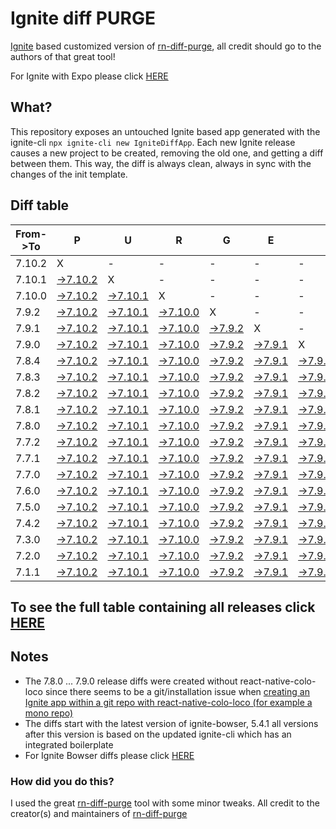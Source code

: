# Ignite diff PURGE

[Ignite](https://github.com/infinitered/ignite) based customized version of [rn-diff-purge](https://github.com/react-native-community/rn-diff-purge/), all credit should go to the authors of that great tool!

For Ignite with Expo please click [HERE](https://github.com/nirre7/ignite-expo-diff-purge)

## What?

This repository exposes an untouched Ignite based app generated with the ignite-cli
`npx ignite-cli new IgniteDiffApp`. Each new Ignite release causes a new project to be created, removing the old one, and getting a diff between them. This way, the diff is always clean, always in sync with the changes of the init template.

## Diff table

| From->To | P                                                                                              | U                                                                                              | R                                                                                             | G                                                                                           | E                                                                                           |                                                                                             | T                                                                                           | I                                                                                           | M                                                                                           | E                                                                                           | !                                                                                           | !                                                                                           |                                                                                             |                                                                                             |                                                                                             |                                                                                             |                                                                                             |                                                                                             |                                                                                             |     |
| -------- | ---------------------------------------------------------------------------------------------- | ---------------------------------------------------------------------------------------------- | --------------------------------------------------------------------------------------------- | ------------------------------------------------------------------------------------------- | ------------------------------------------------------------------------------------------- | ------------------------------------------------------------------------------------------- | ------------------------------------------------------------------------------------------- | ------------------------------------------------------------------------------------------- | ------------------------------------------------------------------------------------------- | ------------------------------------------------------------------------------------------- | ------------------------------------------------------------------------------------------- | ------------------------------------------------------------------------------------------- | ------------------------------------------------------------------------------------------- | ------------------------------------------------------------------------------------------- | ------------------------------------------------------------------------------------------- | ------------------------------------------------------------------------------------------- | ------------------------------------------------------------------------------------------- | ------------------------------------------------------------------------------------------- | ------------------------------------------------------------------------------------------- | --- |
| 7.10.2   | X                                                                                              | -                                                                                              | -                                                                                             | -                                                                                           | -                                                                                           | -                                                                                           | -                                                                                           | -                                                                                           | -                                                                                           | -                                                                                           | -                                                                                           | -                                                                                           | -                                                                                           | -                                                                                           | -                                                                                           | -                                                                                           | -                                                                                           | -                                                                                           | -                                                                                           | -   |
| 7.10.1   | [->7.10.2](https://github.com/nirre7/ignite-diff-purge/compare/release/7.10.1..release/7.10.2) | X                                                                                              | -                                                                                             | -                                                                                           | -                                                                                           | -                                                                                           | -                                                                                           | -                                                                                           | -                                                                                           | -                                                                                           | -                                                                                           | -                                                                                           | -                                                                                           | -                                                                                           | -                                                                                           | -                                                                                           | -                                                                                           | -                                                                                           | -                                                                                           | -   |
| 7.10.0   | [->7.10.2](https://github.com/nirre7/ignite-diff-purge/compare/release/7.10.0..release/7.10.2) | [->7.10.1](https://github.com/nirre7/ignite-diff-purge/compare/release/7.10.0..release/7.10.1) | X                                                                                             | -                                                                                           | -                                                                                           | -                                                                                           | -                                                                                           | -                                                                                           | -                                                                                           | -                                                                                           | -                                                                                           | -                                                                                           | -                                                                                           | -                                                                                           | -                                                                                           | -                                                                                           | -                                                                                           | -                                                                                           | -                                                                                           | -   |
| 7.9.2    | [->7.10.2](https://github.com/nirre7/ignite-diff-purge/compare/release/7.9.2..release/7.10.2)  | [->7.10.1](https://github.com/nirre7/ignite-diff-purge/compare/release/7.9.2..release/7.10.1)  | [->7.10.0](https://github.com/nirre7/ignite-diff-purge/compare/release/7.9.2..release/7.10.0) | X                                                                                           | -                                                                                           | -                                                                                           | -                                                                                           | -                                                                                           | -                                                                                           | -                                                                                           | -                                                                                           | -                                                                                           | -                                                                                           | -                                                                                           | -                                                                                           | -                                                                                           | -                                                                                           | -                                                                                           | -                                                                                           | -   |
| 7.9.1    | [->7.10.2](https://github.com/nirre7/ignite-diff-purge/compare/release/7.9.1..release/7.10.2)  | [->7.10.1](https://github.com/nirre7/ignite-diff-purge/compare/release/7.9.1..release/7.10.1)  | [->7.10.0](https://github.com/nirre7/ignite-diff-purge/compare/release/7.9.1..release/7.10.0) | [->7.9.2](https://github.com/nirre7/ignite-diff-purge/compare/release/7.9.1..release/7.9.2) | X                                                                                           | -                                                                                           | -                                                                                           | -                                                                                           | -                                                                                           | -                                                                                           | -                                                                                           | -                                                                                           | -                                                                                           | -                                                                                           | -                                                                                           | -                                                                                           | -                                                                                           | -                                                                                           | -                                                                                           | -   |
| 7.9.0    | [->7.10.2](https://github.com/nirre7/ignite-diff-purge/compare/release/7.9.0..release/7.10.2)  | [->7.10.1](https://github.com/nirre7/ignite-diff-purge/compare/release/7.9.0..release/7.10.1)  | [->7.10.0](https://github.com/nirre7/ignite-diff-purge/compare/release/7.9.0..release/7.10.0) | [->7.9.2](https://github.com/nirre7/ignite-diff-purge/compare/release/7.9.0..release/7.9.2) | [->7.9.1](https://github.com/nirre7/ignite-diff-purge/compare/release/7.9.0..release/7.9.1) | X                                                                                           | -                                                                                           | -                                                                                           | -                                                                                           | -                                                                                           | -                                                                                           | -                                                                                           | -                                                                                           | -                                                                                           | -                                                                                           | -                                                                                           | -                                                                                           | -                                                                                           | -                                                                                           | -   |
| 7.8.4    | [->7.10.2](https://github.com/nirre7/ignite-diff-purge/compare/release/7.8.4..release/7.10.2)  | [->7.10.1](https://github.com/nirre7/ignite-diff-purge/compare/release/7.8.4..release/7.10.1)  | [->7.10.0](https://github.com/nirre7/ignite-diff-purge/compare/release/7.8.4..release/7.10.0) | [->7.9.2](https://github.com/nirre7/ignite-diff-purge/compare/release/7.8.4..release/7.9.2) | [->7.9.1](https://github.com/nirre7/ignite-diff-purge/compare/release/7.8.4..release/7.9.1) | [->7.9.0](https://github.com/nirre7/ignite-diff-purge/compare/release/7.8.4..release/7.9.0) | X                                                                                           | -                                                                                           | -                                                                                           | -                                                                                           | -                                                                                           | -                                                                                           | -                                                                                           | -                                                                                           | -                                                                                           | -                                                                                           | -                                                                                           | -                                                                                           | -                                                                                           | -   |
| 7.8.3    | [->7.10.2](https://github.com/nirre7/ignite-diff-purge/compare/release/7.8.3..release/7.10.2)  | [->7.10.1](https://github.com/nirre7/ignite-diff-purge/compare/release/7.8.3..release/7.10.1)  | [->7.10.0](https://github.com/nirre7/ignite-diff-purge/compare/release/7.8.3..release/7.10.0) | [->7.9.2](https://github.com/nirre7/ignite-diff-purge/compare/release/7.8.3..release/7.9.2) | [->7.9.1](https://github.com/nirre7/ignite-diff-purge/compare/release/7.8.3..release/7.9.1) | [->7.9.0](https://github.com/nirre7/ignite-diff-purge/compare/release/7.8.3..release/7.9.0) | [->7.8.4](https://github.com/nirre7/ignite-diff-purge/compare/release/7.8.3..release/7.8.4) | X                                                                                           | -                                                                                           | -                                                                                           | -                                                                                           | -                                                                                           | -                                                                                           | -                                                                                           | -                                                                                           | -                                                                                           | -                                                                                           | -                                                                                           | -                                                                                           | -   |
| 7.8.2    | [->7.10.2](https://github.com/nirre7/ignite-diff-purge/compare/release/7.8.2..release/7.10.2)  | [->7.10.1](https://github.com/nirre7/ignite-diff-purge/compare/release/7.8.2..release/7.10.1)  | [->7.10.0](https://github.com/nirre7/ignite-diff-purge/compare/release/7.8.2..release/7.10.0) | [->7.9.2](https://github.com/nirre7/ignite-diff-purge/compare/release/7.8.2..release/7.9.2) | [->7.9.1](https://github.com/nirre7/ignite-diff-purge/compare/release/7.8.2..release/7.9.1) | [->7.9.0](https://github.com/nirre7/ignite-diff-purge/compare/release/7.8.2..release/7.9.0) | [->7.8.4](https://github.com/nirre7/ignite-diff-purge/compare/release/7.8.2..release/7.8.4) | [->7.8.3](https://github.com/nirre7/ignite-diff-purge/compare/release/7.8.2..release/7.8.3) | X                                                                                           | -                                                                                           | -                                                                                           | -                                                                                           | -                                                                                           | -                                                                                           | -                                                                                           | -                                                                                           | -                                                                                           | -                                                                                           | -                                                                                           | -   |
| 7.8.1    | [->7.10.2](https://github.com/nirre7/ignite-diff-purge/compare/release/7.8.1..release/7.10.2)  | [->7.10.1](https://github.com/nirre7/ignite-diff-purge/compare/release/7.8.1..release/7.10.1)  | [->7.10.0](https://github.com/nirre7/ignite-diff-purge/compare/release/7.8.1..release/7.10.0) | [->7.9.2](https://github.com/nirre7/ignite-diff-purge/compare/release/7.8.1..release/7.9.2) | [->7.9.1](https://github.com/nirre7/ignite-diff-purge/compare/release/7.8.1..release/7.9.1) | [->7.9.0](https://github.com/nirre7/ignite-diff-purge/compare/release/7.8.1..release/7.9.0) | [->7.8.4](https://github.com/nirre7/ignite-diff-purge/compare/release/7.8.1..release/7.8.4) | [->7.8.3](https://github.com/nirre7/ignite-diff-purge/compare/release/7.8.1..release/7.8.3) | [->7.8.2](https://github.com/nirre7/ignite-diff-purge/compare/release/7.8.1..release/7.8.2) | X                                                                                           | -                                                                                           | -                                                                                           | -                                                                                           | -                                                                                           | -                                                                                           | -                                                                                           | -                                                                                           | -                                                                                           | -                                                                                           | -   |
| 7.8.0    | [->7.10.2](https://github.com/nirre7/ignite-diff-purge/compare/release/7.8.0..release/7.10.2)  | [->7.10.1](https://github.com/nirre7/ignite-diff-purge/compare/release/7.8.0..release/7.10.1)  | [->7.10.0](https://github.com/nirre7/ignite-diff-purge/compare/release/7.8.0..release/7.10.0) | [->7.9.2](https://github.com/nirre7/ignite-diff-purge/compare/release/7.8.0..release/7.9.2) | [->7.9.1](https://github.com/nirre7/ignite-diff-purge/compare/release/7.8.0..release/7.9.1) | [->7.9.0](https://github.com/nirre7/ignite-diff-purge/compare/release/7.8.0..release/7.9.0) | [->7.8.4](https://github.com/nirre7/ignite-diff-purge/compare/release/7.8.0..release/7.8.4) | [->7.8.3](https://github.com/nirre7/ignite-diff-purge/compare/release/7.8.0..release/7.8.3) | [->7.8.2](https://github.com/nirre7/ignite-diff-purge/compare/release/7.8.0..release/7.8.2) | [->7.8.1](https://github.com/nirre7/ignite-diff-purge/compare/release/7.8.0..release/7.8.1) | X                                                                                           | -                                                                                           | -                                                                                           | -                                                                                           | -                                                                                           | -                                                                                           | -                                                                                           | -                                                                                           | -                                                                                           | -   |
| 7.7.2    | [->7.10.2](https://github.com/nirre7/ignite-diff-purge/compare/release/7.7.2..release/7.10.2)  | [->7.10.1](https://github.com/nirre7/ignite-diff-purge/compare/release/7.7.2..release/7.10.1)  | [->7.10.0](https://github.com/nirre7/ignite-diff-purge/compare/release/7.7.2..release/7.10.0) | [->7.9.2](https://github.com/nirre7/ignite-diff-purge/compare/release/7.7.2..release/7.9.2) | [->7.9.1](https://github.com/nirre7/ignite-diff-purge/compare/release/7.7.2..release/7.9.1) | [->7.9.0](https://github.com/nirre7/ignite-diff-purge/compare/release/7.7.2..release/7.9.0) | [->7.8.4](https://github.com/nirre7/ignite-diff-purge/compare/release/7.7.2..release/7.8.4) | [->7.8.3](https://github.com/nirre7/ignite-diff-purge/compare/release/7.7.2..release/7.8.3) | [->7.8.2](https://github.com/nirre7/ignite-diff-purge/compare/release/7.7.2..release/7.8.2) | [->7.8.1](https://github.com/nirre7/ignite-diff-purge/compare/release/7.7.2..release/7.8.1) | [->7.8.0](https://github.com/nirre7/ignite-diff-purge/compare/release/7.7.2..release/7.8.0) | X                                                                                           | -                                                                                           | -                                                                                           | -                                                                                           | -                                                                                           | -                                                                                           | -                                                                                           | -                                                                                           | -   |
| 7.7.1    | [->7.10.2](https://github.com/nirre7/ignite-diff-purge/compare/release/7.7.1..release/7.10.2)  | [->7.10.1](https://github.com/nirre7/ignite-diff-purge/compare/release/7.7.1..release/7.10.1)  | [->7.10.0](https://github.com/nirre7/ignite-diff-purge/compare/release/7.7.1..release/7.10.0) | [->7.9.2](https://github.com/nirre7/ignite-diff-purge/compare/release/7.7.1..release/7.9.2) | [->7.9.1](https://github.com/nirre7/ignite-diff-purge/compare/release/7.7.1..release/7.9.1) | [->7.9.0](https://github.com/nirre7/ignite-diff-purge/compare/release/7.7.1..release/7.9.0) | [->7.8.4](https://github.com/nirre7/ignite-diff-purge/compare/release/7.7.1..release/7.8.4) | [->7.8.3](https://github.com/nirre7/ignite-diff-purge/compare/release/7.7.1..release/7.8.3) | [->7.8.2](https://github.com/nirre7/ignite-diff-purge/compare/release/7.7.1..release/7.8.2) | [->7.8.1](https://github.com/nirre7/ignite-diff-purge/compare/release/7.7.1..release/7.8.1) | [->7.8.0](https://github.com/nirre7/ignite-diff-purge/compare/release/7.7.1..release/7.8.0) | [->7.7.2](https://github.com/nirre7/ignite-diff-purge/compare/release/7.7.1..release/7.7.2) | X                                                                                           | -                                                                                           | -                                                                                           | -                                                                                           | -                                                                                           | -                                                                                           | -                                                                                           | -   |
| 7.7.0    | [->7.10.2](https://github.com/nirre7/ignite-diff-purge/compare/release/7.7.0..release/7.10.2)  | [->7.10.1](https://github.com/nirre7/ignite-diff-purge/compare/release/7.7.0..release/7.10.1)  | [->7.10.0](https://github.com/nirre7/ignite-diff-purge/compare/release/7.7.0..release/7.10.0) | [->7.9.2](https://github.com/nirre7/ignite-diff-purge/compare/release/7.7.0..release/7.9.2) | [->7.9.1](https://github.com/nirre7/ignite-diff-purge/compare/release/7.7.0..release/7.9.1) | [->7.9.0](https://github.com/nirre7/ignite-diff-purge/compare/release/7.7.0..release/7.9.0) | [->7.8.4](https://github.com/nirre7/ignite-diff-purge/compare/release/7.7.0..release/7.8.4) | [->7.8.3](https://github.com/nirre7/ignite-diff-purge/compare/release/7.7.0..release/7.8.3) | [->7.8.2](https://github.com/nirre7/ignite-diff-purge/compare/release/7.7.0..release/7.8.2) | [->7.8.1](https://github.com/nirre7/ignite-diff-purge/compare/release/7.7.0..release/7.8.1) | [->7.8.0](https://github.com/nirre7/ignite-diff-purge/compare/release/7.7.0..release/7.8.0) | [->7.7.2](https://github.com/nirre7/ignite-diff-purge/compare/release/7.7.0..release/7.7.2) | [->7.7.1](https://github.com/nirre7/ignite-diff-purge/compare/release/7.7.0..release/7.7.1) | X                                                                                           | -                                                                                           | -                                                                                           | -                                                                                           | -                                                                                           | -                                                                                           | -   |
| 7.6.0    | [->7.10.2](https://github.com/nirre7/ignite-diff-purge/compare/release/7.6.0..release/7.10.2)  | [->7.10.1](https://github.com/nirre7/ignite-diff-purge/compare/release/7.6.0..release/7.10.1)  | [->7.10.0](https://github.com/nirre7/ignite-diff-purge/compare/release/7.6.0..release/7.10.0) | [->7.9.2](https://github.com/nirre7/ignite-diff-purge/compare/release/7.6.0..release/7.9.2) | [->7.9.1](https://github.com/nirre7/ignite-diff-purge/compare/release/7.6.0..release/7.9.1) | [->7.9.0](https://github.com/nirre7/ignite-diff-purge/compare/release/7.6.0..release/7.9.0) | [->7.8.4](https://github.com/nirre7/ignite-diff-purge/compare/release/7.6.0..release/7.8.4) | [->7.8.3](https://github.com/nirre7/ignite-diff-purge/compare/release/7.6.0..release/7.8.3) | [->7.8.2](https://github.com/nirre7/ignite-diff-purge/compare/release/7.6.0..release/7.8.2) | [->7.8.1](https://github.com/nirre7/ignite-diff-purge/compare/release/7.6.0..release/7.8.1) | [->7.8.0](https://github.com/nirre7/ignite-diff-purge/compare/release/7.6.0..release/7.8.0) | [->7.7.2](https://github.com/nirre7/ignite-diff-purge/compare/release/7.6.0..release/7.7.2) | [->7.7.1](https://github.com/nirre7/ignite-diff-purge/compare/release/7.6.0..release/7.7.1) | [->7.7.0](https://github.com/nirre7/ignite-diff-purge/compare/release/7.6.0..release/7.7.0) | X                                                                                           | -                                                                                           | -                                                                                           | -                                                                                           | -                                                                                           | -   |
| 7.5.0    | [->7.10.2](https://github.com/nirre7/ignite-diff-purge/compare/release/7.5.0..release/7.10.2)  | [->7.10.1](https://github.com/nirre7/ignite-diff-purge/compare/release/7.5.0..release/7.10.1)  | [->7.10.0](https://github.com/nirre7/ignite-diff-purge/compare/release/7.5.0..release/7.10.0) | [->7.9.2](https://github.com/nirre7/ignite-diff-purge/compare/release/7.5.0..release/7.9.2) | [->7.9.1](https://github.com/nirre7/ignite-diff-purge/compare/release/7.5.0..release/7.9.1) | [->7.9.0](https://github.com/nirre7/ignite-diff-purge/compare/release/7.5.0..release/7.9.0) | [->7.8.4](https://github.com/nirre7/ignite-diff-purge/compare/release/7.5.0..release/7.8.4) | [->7.8.3](https://github.com/nirre7/ignite-diff-purge/compare/release/7.5.0..release/7.8.3) | [->7.8.2](https://github.com/nirre7/ignite-diff-purge/compare/release/7.5.0..release/7.8.2) | [->7.8.1](https://github.com/nirre7/ignite-diff-purge/compare/release/7.5.0..release/7.8.1) | [->7.8.0](https://github.com/nirre7/ignite-diff-purge/compare/release/7.5.0..release/7.8.0) | [->7.7.2](https://github.com/nirre7/ignite-diff-purge/compare/release/7.5.0..release/7.7.2) | [->7.7.1](https://github.com/nirre7/ignite-diff-purge/compare/release/7.5.0..release/7.7.1) | [->7.7.0](https://github.com/nirre7/ignite-diff-purge/compare/release/7.5.0..release/7.7.0) | [->7.6.0](https://github.com/nirre7/ignite-diff-purge/compare/release/7.5.0..release/7.6.0) | X                                                                                           | -                                                                                           | -                                                                                           | -                                                                                           | -   |
| 7.4.2    | [->7.10.2](https://github.com/nirre7/ignite-diff-purge/compare/release/7.4.2..release/7.10.2)  | [->7.10.1](https://github.com/nirre7/ignite-diff-purge/compare/release/7.4.2..release/7.10.1)  | [->7.10.0](https://github.com/nirre7/ignite-diff-purge/compare/release/7.4.2..release/7.10.0) | [->7.9.2](https://github.com/nirre7/ignite-diff-purge/compare/release/7.4.2..release/7.9.2) | [->7.9.1](https://github.com/nirre7/ignite-diff-purge/compare/release/7.4.2..release/7.9.1) | [->7.9.0](https://github.com/nirre7/ignite-diff-purge/compare/release/7.4.2..release/7.9.0) | [->7.8.4](https://github.com/nirre7/ignite-diff-purge/compare/release/7.4.2..release/7.8.4) | [->7.8.3](https://github.com/nirre7/ignite-diff-purge/compare/release/7.4.2..release/7.8.3) | [->7.8.2](https://github.com/nirre7/ignite-diff-purge/compare/release/7.4.2..release/7.8.2) | [->7.8.1](https://github.com/nirre7/ignite-diff-purge/compare/release/7.4.2..release/7.8.1) | [->7.8.0](https://github.com/nirre7/ignite-diff-purge/compare/release/7.4.2..release/7.8.0) | [->7.7.2](https://github.com/nirre7/ignite-diff-purge/compare/release/7.4.2..release/7.7.2) | [->7.7.1](https://github.com/nirre7/ignite-diff-purge/compare/release/7.4.2..release/7.7.1) | [->7.7.0](https://github.com/nirre7/ignite-diff-purge/compare/release/7.4.2..release/7.7.0) | [->7.6.0](https://github.com/nirre7/ignite-diff-purge/compare/release/7.4.2..release/7.6.0) | [->7.5.0](https://github.com/nirre7/ignite-diff-purge/compare/release/7.4.2..release/7.5.0) | X                                                                                           | -                                                                                           | -                                                                                           | -   |
| 7.3.0    | [->7.10.2](https://github.com/nirre7/ignite-diff-purge/compare/release/7.3.0..release/7.10.2)  | [->7.10.1](https://github.com/nirre7/ignite-diff-purge/compare/release/7.3.0..release/7.10.1)  | [->7.10.0](https://github.com/nirre7/ignite-diff-purge/compare/release/7.3.0..release/7.10.0) | [->7.9.2](https://github.com/nirre7/ignite-diff-purge/compare/release/7.3.0..release/7.9.2) | [->7.9.1](https://github.com/nirre7/ignite-diff-purge/compare/release/7.3.0..release/7.9.1) | [->7.9.0](https://github.com/nirre7/ignite-diff-purge/compare/release/7.3.0..release/7.9.0) | [->7.8.4](https://github.com/nirre7/ignite-diff-purge/compare/release/7.3.0..release/7.8.4) | [->7.8.3](https://github.com/nirre7/ignite-diff-purge/compare/release/7.3.0..release/7.8.3) | [->7.8.2](https://github.com/nirre7/ignite-diff-purge/compare/release/7.3.0..release/7.8.2) | [->7.8.1](https://github.com/nirre7/ignite-diff-purge/compare/release/7.3.0..release/7.8.1) | [->7.8.0](https://github.com/nirre7/ignite-diff-purge/compare/release/7.3.0..release/7.8.0) | [->7.7.2](https://github.com/nirre7/ignite-diff-purge/compare/release/7.3.0..release/7.7.2) | [->7.7.1](https://github.com/nirre7/ignite-diff-purge/compare/release/7.3.0..release/7.7.1) | [->7.7.0](https://github.com/nirre7/ignite-diff-purge/compare/release/7.3.0..release/7.7.0) | [->7.6.0](https://github.com/nirre7/ignite-diff-purge/compare/release/7.3.0..release/7.6.0) | [->7.5.0](https://github.com/nirre7/ignite-diff-purge/compare/release/7.3.0..release/7.5.0) | [->7.4.2](https://github.com/nirre7/ignite-diff-purge/compare/release/7.3.0..release/7.4.2) | X                                                                                           | -                                                                                           | -   |
| 7.2.0    | [->7.10.2](https://github.com/nirre7/ignite-diff-purge/compare/release/7.2.0..release/7.10.2)  | [->7.10.1](https://github.com/nirre7/ignite-diff-purge/compare/release/7.2.0..release/7.10.1)  | [->7.10.0](https://github.com/nirre7/ignite-diff-purge/compare/release/7.2.0..release/7.10.0) | [->7.9.2](https://github.com/nirre7/ignite-diff-purge/compare/release/7.2.0..release/7.9.2) | [->7.9.1](https://github.com/nirre7/ignite-diff-purge/compare/release/7.2.0..release/7.9.1) | [->7.9.0](https://github.com/nirre7/ignite-diff-purge/compare/release/7.2.0..release/7.9.0) | [->7.8.4](https://github.com/nirre7/ignite-diff-purge/compare/release/7.2.0..release/7.8.4) | [->7.8.3](https://github.com/nirre7/ignite-diff-purge/compare/release/7.2.0..release/7.8.3) | [->7.8.2](https://github.com/nirre7/ignite-diff-purge/compare/release/7.2.0..release/7.8.2) | [->7.8.1](https://github.com/nirre7/ignite-diff-purge/compare/release/7.2.0..release/7.8.1) | [->7.8.0](https://github.com/nirre7/ignite-diff-purge/compare/release/7.2.0..release/7.8.0) | [->7.7.2](https://github.com/nirre7/ignite-diff-purge/compare/release/7.2.0..release/7.7.2) | [->7.7.1](https://github.com/nirre7/ignite-diff-purge/compare/release/7.2.0..release/7.7.1) | [->7.7.0](https://github.com/nirre7/ignite-diff-purge/compare/release/7.2.0..release/7.7.0) | [->7.6.0](https://github.com/nirre7/ignite-diff-purge/compare/release/7.2.0..release/7.6.0) | [->7.5.0](https://github.com/nirre7/ignite-diff-purge/compare/release/7.2.0..release/7.5.0) | [->7.4.2](https://github.com/nirre7/ignite-diff-purge/compare/release/7.2.0..release/7.4.2) | [->7.3.0](https://github.com/nirre7/ignite-diff-purge/compare/release/7.2.0..release/7.3.0) | X                                                                                           | -   |
| 7.1.1    | [->7.10.2](https://github.com/nirre7/ignite-diff-purge/compare/release/7.1.1..release/7.10.2)  | [->7.10.1](https://github.com/nirre7/ignite-diff-purge/compare/release/7.1.1..release/7.10.1)  | [->7.10.0](https://github.com/nirre7/ignite-diff-purge/compare/release/7.1.1..release/7.10.0) | [->7.9.2](https://github.com/nirre7/ignite-diff-purge/compare/release/7.1.1..release/7.9.2) | [->7.9.1](https://github.com/nirre7/ignite-diff-purge/compare/release/7.1.1..release/7.9.1) | [->7.9.0](https://github.com/nirre7/ignite-diff-purge/compare/release/7.1.1..release/7.9.0) | [->7.8.4](https://github.com/nirre7/ignite-diff-purge/compare/release/7.1.1..release/7.8.4) | [->7.8.3](https://github.com/nirre7/ignite-diff-purge/compare/release/7.1.1..release/7.8.3) | [->7.8.2](https://github.com/nirre7/ignite-diff-purge/compare/release/7.1.1..release/7.8.2) | [->7.8.1](https://github.com/nirre7/ignite-diff-purge/compare/release/7.1.1..release/7.8.1) | [->7.8.0](https://github.com/nirre7/ignite-diff-purge/compare/release/7.1.1..release/7.8.0) | [->7.7.2](https://github.com/nirre7/ignite-diff-purge/compare/release/7.1.1..release/7.7.2) | [->7.7.1](https://github.com/nirre7/ignite-diff-purge/compare/release/7.1.1..release/7.7.1) | [->7.7.0](https://github.com/nirre7/ignite-diff-purge/compare/release/7.1.1..release/7.7.0) | [->7.6.0](https://github.com/nirre7/ignite-diff-purge/compare/release/7.1.1..release/7.6.0) | [->7.5.0](https://github.com/nirre7/ignite-diff-purge/compare/release/7.1.1..release/7.5.0) | [->7.4.2](https://github.com/nirre7/ignite-diff-purge/compare/release/7.1.1..release/7.4.2) | [->7.3.0](https://github.com/nirre7/ignite-diff-purge/compare/release/7.1.1..release/7.3.0) | [->7.2.0](https://github.com/nirre7/ignite-diff-purge/compare/release/7.1.1..release/7.2.0) | X   |

## To see the full table containing all releases click [HERE](https://nirre7.github.io/ignite-diff-purge/)

## Notes
- The 7.8.0 ... 7.9.0 release diffs were created without react-native-colo-loco since there seems to be a git/installation issue when [creating an Ignite app within a git repo with react-native-colo-loco (for example a mono repo)](https://github.com/infinitered/ignite/issues/1845) 
- The diffs start with the latest version of ignite-bowser, 5.4.1 all versions after this version is based on the updated ignite-cli which has an integrated boilerplate
- For Ignite Bowser diffs please click [HERE](https://github.com/nirre7/ignite-bowser-diff-purge)

### How did you do this?

I used the great [rn-diff-purge](https://github.com/react-native-community/rn-diff-purge/) tool with some minor tweaks.
All credit to the creator(s) and maintainers of [rn-diff-purge](https://github.com/react-native-community/rn-diff-purge/)

